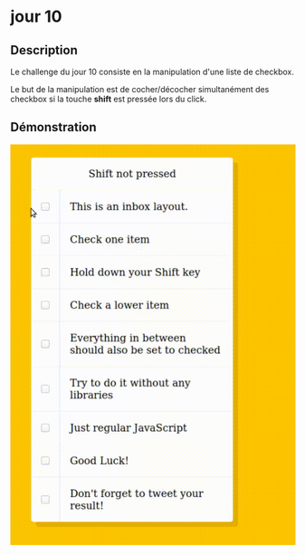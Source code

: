 # jour 10
## Description
Le challenge du jour 10 consiste en la manipulation d'une liste de checkbox.


Le but de la manipulation est de cocher/décocher simultanément des checkbox si la touche **shift** est pressée lors du click. 

## Démonstration
<img src="medias/day10-demo.gif" style="display: block;">
